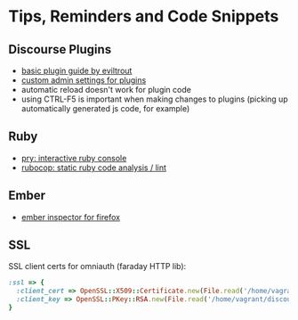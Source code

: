 Tips, Reminders and Code Snippets
=================================

Discourse Plugins
-----------------

* [basic plugin guide by eviltrout](https://meta.discourse.org/t/beginners-guide-to-creating-discourse-plugins/30515)
* [custom admin settings for plugins](https://meta.discourse.org/t/beginners-guide-to-creating-discourse-plugins-part-3-custom-settings/31115)
* automatic reload doesn't work for plugin code
* using CTRL-F5 is important when making changes to plugins (picking up automatically generated js code, for example)


Ruby
----

* [pry: interactive ruby console](http://pryrepl.org/)
* [rubocop: static ruby code analysis / lint](http://pryrepl.org://github.com/bbatsov/rubocop)


Ember
-----

* [ember inspector for firefox](https://addons.mozilla.org/de/firefox/addon/ember-inspector/)


SSL
---

SSL client certs for omniauth (faraday HTTP lib):

~~~ruby
:ssl => {
  :client_cert => OpenSSL::X509::Certificate.new(File.read('/home/vagrant/discourse.pem')),
  :client_key => OpenSSL::PKey::RSA.new(File.read('/home/vagrant/discourse.key'))
}
~~~
